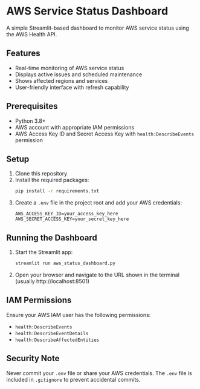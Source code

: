 # AWS Service Status Dashboard

A simple Streamlit-based dashboard to monitor AWS service status using the AWS Health API.

## Features

- Real-time monitoring of AWS service status
- Displays active issues and scheduled maintenance
- Shows affected regions and services
- User-friendly interface with refresh capability

## Prerequisites

- Python 3.8+
- AWS account with appropriate IAM permissions
- AWS Access Key ID and Secret Access Key with `health:DescribeEvents` permission

## Setup

1. Clone this repository
2. Install the required packages:
   ```bash
   pip install -r requirements.txt
   ```
3. Create a `.env` file in the project root and add your AWS credentials:
   ```
   AWS_ACCESS_KEY_ID=your_access_key_here
   AWS_SECRET_ACCESS_KEY=your_secret_key_here
   ```

## Running the Dashboard

1. Start the Streamlit app:
   ```bash
   streamlit run aws_status_dashboard.py
   ```
2. Open your browser and navigate to the URL shown in the terminal (usually http://localhost:8501)

## IAM Permissions

Ensure your AWS IAM user has the following permissions:
- `health:DescribeEvents`
- `health:DescribeEventDetails`
- `health:DescribeAffectedEntities`

## Security Note

Never commit your `.env` file or share your AWS credentials. The `.env` file is included in `.gitignore` to prevent accidental commits.

